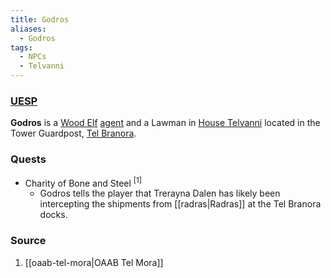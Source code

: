 ```yaml
---
title: Godros
aliases:
  - Godros
tags:
  - NPCs
  - Telvanni
---
```

### [UESP](https://en.uesp.net/wiki/Morrowind:Godros)
**Godros** is a [Wood Elf](https://en.uesp.net/wiki/Morrowind:Wood_Elf "Morrowind:Wood Elf") [agent](https://en.uesp.net/wiki/Morrowind:Agent "Morrowind:Agent") and a Lawman in [House Telvanni](https://en.uesp.net/wiki/Morrowind:House_Telvanni "Morrowind:House Telvanni") located in the Tower Guardpost, [Tel Branora](https://en.uesp.net/wiki/Morrowind:Tel_Branora "Morrowind:Tel Branora").
### Quests
* Charity of Bone and Steel <sup>[1]</sup>
	* Godros tells the player that Trerayna Dalen has likely been intercepting the shipments from [[radras|Radras]] at the Tel Branora docks.
### Source
1. [[oaab-tel-mora|OAAB Tel Mora]]